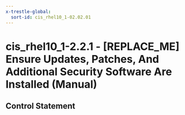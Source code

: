 ```yaml
---
x-trestle-global:
  sort-id: cis_rhel10_1-02.02.01
---
```


# cis_rhel10_1-2.2.1 - \[REPLACE_ME\] Ensure Updates, Patches, And Additional Security Software Are Installed (Manual)

## Control Statement
